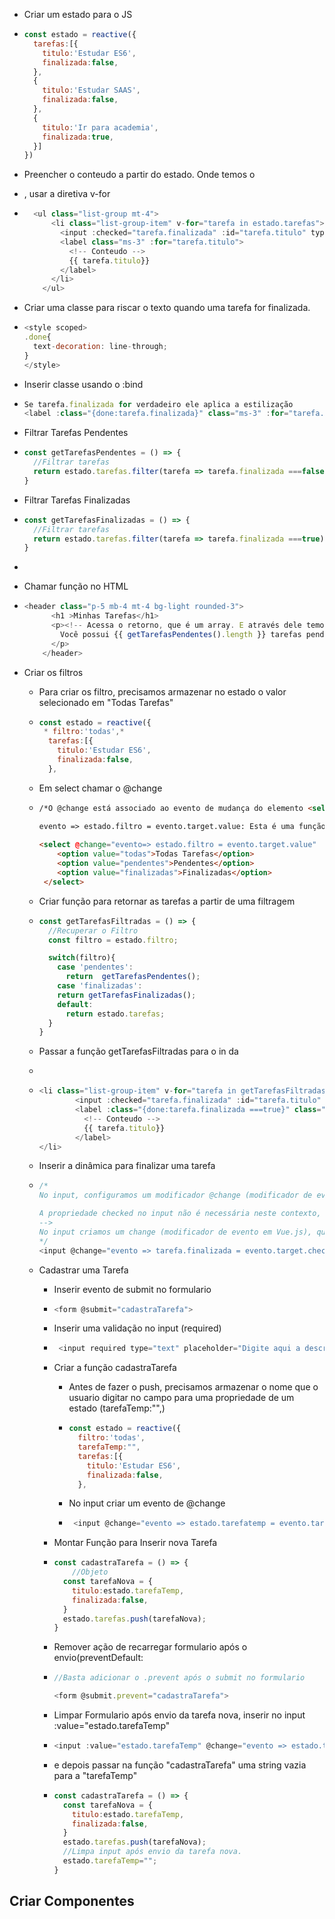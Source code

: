 - Criar um estado para o JS

- ````javascript
  const estado = reactive({
    tarefas:[{
      titulo:'Estudar ES6',
      finalizada:false,
    },
    {
      titulo:'Estudar SAAS',
      finalizada:false,
    },
    {
      titulo:'Ir para academia',
      finalizada:true,
    }]
  })
  ````

- Preencher o conteudo a partir do estado. Onde temos o <li>, usar a diretiva v-for

- ````javascript
  	<ul class="list-group mt-4">
        <li class="list-group-item" v-for="tarefa in estado.tarefas">
          <input :checked="tarefa.finalizada" :id="tarefa.titulo" type="checkbox">
          <label class="ms-3" :for="tarefa.titulo">
            <!-- Conteudo -->
            {{ tarefa.titulo}}
          </label>
        </li>
      </ul>
  ````

- Criar uma  classe para riscar o texto quando uma tarefa for finalizada.

- ````javascript
  <style scoped>
  .done{
    text-decoration: line-through;
  }
  </style>
  ````

- Inserir classe usando o :bind

- ````javascript
  Se tarefa.finalizada for verdadeiro ele aplica a estilização
  <label :class="{done:tarefa.finalizada}" class="ms-3" :for="tarefa.titulo">
  ````

- Filtrar Tarefas Pendentes

- ````javascript
  const getTarefasPendentes = () => {
    //Filtrar tarefas
    return estado.tarefas.filter(tarefa => tarefa.finalizada ===false)
  }
  ````

- Filtrar Tarefas Finalizadas

- ````javascript
  const getTarefasFinalizadas = () => {
    //Filtrar tarefas
    return estado.tarefas.filter(tarefa => tarefa.finalizada ===true)
  }
  ````

- 

- Chamar função no HTML

- ````javascript
  <header class="p-5 mb-4 mt-4 bg-light rounded-3">
        <h1 >Minhas Tarefas</h1>
        <p><!-- Acessa o retorno, que é um array. E através dele temos acesso ao atributo length -->
          Você possui {{ getTarefasPendentes().length }} tarefas pendentes
        </p>
      </header>
  ````

- Criar os filtros

  - Para criar os filtro, precisamos armazenar no estado o valor selecionado em "Todas Tarefas"

  - ````javascript
    const estado = reactive({
     * filtro:'todas',*
      tarefas:[{
        titulo:'Estudar ES6',
        finalizada:false,
      },
    ````

  - Em select chamar o @change

  - ```html
    /*O @change está associado ao evento de mudança do elemento <select>. Quando o valor selecionado muda, a expressão do lado direito do = é executada.
    
    evento => estado.filtro = evento.target.value: Esta é uma função de seta (arrow function) que recebe o evento (evento) como parâmetro. Quando o valor do <select> muda, essa função é chamada. O código dentro da função atualiza a propriedade estado.filtro com o valor selecionado no elemento <select>. O evento.target.value representa o valor selecionado no elemento <select>.*/
        
    <select @change="evento=> estado.filtro = evento.target.value" 				class="form-control">
        <option value="todas">Todas Tarefas</option>
        <option value="pendentes">Pendentes</option>
        <option value="finalizadas">Finalizadas</option>
     </select>
    ```

  - Criar função para retornar as tarefas a partir de uma filtragem

  - ````javascript
    const getTarefasFiltradas = () => {
      //Recuperar o Filtro
      const filtro = estado.filtro;
    
      switch(filtro){
        case 'pendentes':
          return  getTarefasPendentes();
        case 'finalizadas':
        return getTarefasFinalizadas();
        default:
          return estado.tarefas;
      }
    }
    ````

  - Passar a função getTarefasFiltradas para o in da <li>

  - ````javascript
    <li class="list-group-item" v-for="tarefa in getTarefasFiltradas()">
            <input :checked="tarefa.finalizada" :id="tarefa.titulo" type="checkbox">
            <label :class="{done:tarefa.finalizada ===true}" class="ms-3" :for="tarefa.titulo">
              <!-- Conteudo -->
              {{ tarefa.titulo}}
            </label>
    </li>
    ````

  - Inserir a dinâmica para finalizar uma tarefa

  - ````javascript
    /*
    No input, configuramos um modificador @change (modificador de evento em Vue.js). Esse modificador está associado ao evento de mudança, que, ao ocorrer, dispara a função especificada. A função recebe um parâmetro, evento, que é utilizado para acessar o estado da tarefa. O atributo finalizada da tarefa é atualizado com o valor de evento.target.checked.
    
    A propriedade checked no input não é necessária neste contexto, pois estamos manipulando o evento de mudança diretamente. O estado do checkbox é controlado pela propriedade finalizada da tarefa.
    -->
    No input criamos um change (modificador de evento em Vue.js), que recebe um evento, que acessa a tarefa com o atributo finalizada que recebe o valor de evento.target.checked (checked é uma propriedade) 
    */
    <input @change="evento => tarefa.finalizada = evento.target.checked" checked="tarefa.finalizada" :id="tarefa.titulo" type="checkbox">
    ````

  - Cadastrar uma Tarefa

    - Inserir evento de submit no formulario

    - ````javascript
      <form @submit="cadastraTarefa">
      ````

    - Inserir uma validação no input (required)

    - ````javascript
       <input required type="text" placeholder="Digite aqui a descrição da tarefa" class="form-control">
      ````

    - Criar a função cadastraTarefa

      - Antes de fazer o push, precisamos armazenar o nome que o usuario digitar no campo para uma propriedade de um estado (tarefaTemp:"",)

      - ````javascript
        const estado = reactive({
          filtro:'todas',
          tarefaTemp:"",
          tarefas:[{
            titulo:'Estudar ES6',
            finalizada:false,
          },
        ````

      - No input criar um evento de @change

      - ````javascript
         <input @change="evento => estado.tarefatemp = evento.target.value" required type="text" placeholder="Digite aqui a descrição da tarefa" class="form-control">

    - Montar Função para Inserir nova Tarefa

    - ````javascript
      const cadastraTarefa = () => {
          //Objeto
        const tarefaNova = {
          titulo:estado.tarefaTemp,
          finalizada:false,
        }
        estado.tarefas.push(tarefaNova);
      }
      ````

    - Remover ação de recarregar formulario após o envio(preventDefault:

    - ````javascript
      //Basta adicionar o .prevent após o submit no formulario
      
      <form @submit.prevent="cadastraTarefa">
      
      
      ````

    - Limpar Formulario após envio da tarefa nova, inserir no input :value="estado.tarefaTemp"

    - ````javascript
      <input :value="estado.tarefaTemp" @change="evento => estado.tarefaTemp = evento.target.value" required type="text" placeholder="Digite aqui a descrição da tarefa" class="form-control">
      ````

    - e depois passar na função "cadastraTarefa" uma string vazia para a "tarefaTemp"

    - ````javascript
      const cadastraTarefa = () => {
        const tarefaNova = {
          titulo:estado.tarefaTemp,
          finalizada:false,
        }
        estado.tarefas.push(tarefaNova);
        //Limpa input após envio da tarefa nova.
        estado.tarefaTemp="";
      }
      ````



## Criar Componentes

